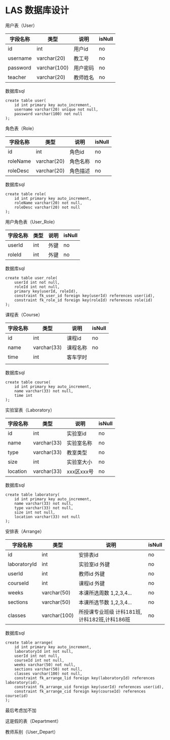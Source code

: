 # LAS 数据库设计

用户表（User）

| 字段名称 | 类型         | 说明     | isNull |
| -------- | ------------ | -------- | ------ |
| id       | int          | 用户id   | no     |
| username | varchar(20)  | 教工号   | no     |
| password | varchar(100) | 用户密码 | no     |
| teacher  | varchar(20)  | 教师姓名 | no     |

数据库sql

```mysql
create table user(
	id int primary key auto_increment,
    username varchar(20) unique not null,
    password varchar(100) not null
);
```



角色表（Role）

| 字段名称 | 类型        | 说明     | isNull |
| -------- | ----------- | -------- | ------ |
| id       | int         | 角色id   | no     |
| roleName | varchar(20) | 角色名称 | no     |
| roleDesc | varchar(20) | 角色描述 | no     |

数据库sql

```mysql
create table role(
	id int primary key auto_increment,
    roleName varchar(20) not null,
    roleDesc varchar(20) not null
);
```



用户角色表（User_Role）

| 字段名称 | 类型 | 说明 | isNull |
| -------- | ---- | ---- | ------ |
| userId   | int  | 外键 | no     |
| roleId   | int  | 外键 | no     |

数据库sql

```mysql
create table user_role(
    userId int not null,
    roleId int not null,
    primary key(userId, roleId),
    constraint fk_user_id foreign key(userId) references user(id),
    constraint fk_role_id foreign key(roleId) references role(id)
);
```



课程表（Course）

| 字段名称 | 类型        | 说明     | isNull |
| -------- | ----------- | -------- | ------ |
| id       | int         | 课程id   | no     |
| name     | varchar(33) | 课程名称 | no     |
| time     | int         | 客车学时 |        |
|          |             |          |        |

数据库sql

```mysql
create table course(
    id int primary key auto_increment,
    name varchar(33) not null,
    time int
);
```



实验室表（Laboratory）

| 字段名称 | 类型        | 说明       | isNull |
| -------- | ----------- | ---------- | ------ |
| id       | int         | 实验室id   | no     |
| name     | varchar(33) | 实验室名称 | no     |
| type     | varchar(33) | 教室类型   | no     |
| size     | int         | 实验室大小 | no     |
| location | varchar(33) | xxx区xxx号 | no     |

数据库sql

```mysql
create table laboratory(
    id int primary key auto_increment,
    name varchar(33) not null,
    type varchar(33) not null,
    size int not null,
    location varchar(33) not null
);
```



安排表（Arrange）

| 字段名称     | 类型         | 说明                                          | isNull |
| ------------ | ------------ | --------------------------------------------- | ------ |
| id           | int          | 安排表id                                      | no     |
| laboratoryId | int          | 实验室id  外键                                | no     |
| userId       | int          | 教师id  外键                                  | no     |
| courseId     | int          | 课程id  外键                                  | no     |
| weeks        | varchar(50)  | 本课所选周数  1,2,3,4...                      | no     |
| sections     | varchar(50)  | 本课所选节数  1,2,3,4...                      | no     |
| classes      | varchar(100) | 所授课专业班级  计科181班,计科182班,计科186班 | no     |

数据库sql

```mysql
create table arrange(
    id int primary key auto_increment,
    laboratoryId int not null,
    userId int not null,
    courseId int not null,
    weeks varchar(50) not null,
    sections varchar(50) not null,
    classes varchar(100) not null,
    constraint fk_arrange_lid foreign key(laboratoryId) references laboratory(id),
    constraint fk_arrange_uid foreign key(userId) references user(id),
    constraint fk_arrange_cid foreign key(courseId) references course(id)   
);
```



最后考虑加不加

这是假的表（Department）





教师系别（User_Depart）

